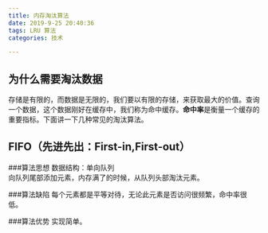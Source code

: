 ```yaml
---
title: 内存淘汰算法  
date: 2019-9-25 20:40:36  
tags: LRU 算法  
categories: 技术

---
```

## 为什么需要淘汰数据
存储是有限的，而数据是无限的，我们要以有限的存储，来获取最大的价值。查询一个数据，这个数据刚好在缓存中，我们称为命中缓存。**命中率**是衡量一个缓存的重要指标。下面讲一下几种常见的淘汰算法。

## FIFO（先进先出：First-in,First-out）

###算法思想
数据结构：单向队列  
向队列尾部添加元素，内存满了的时候，从队列头部淘汰元素。

###算法缺陷
每个元素都是平等对待，无论此元素是否访问很频繁，命中率很低。

###算法优势
实现简单。